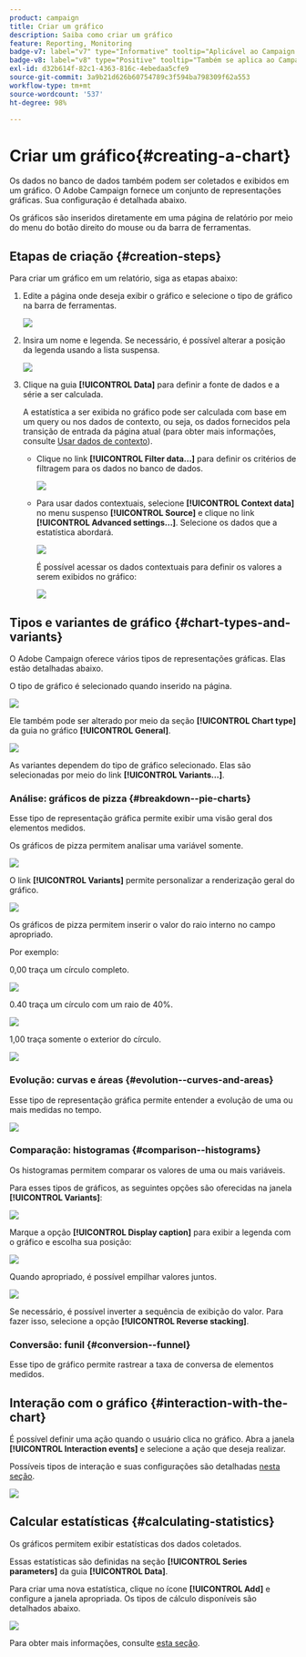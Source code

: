 ```yaml
---
product: campaign
title: Criar um gráfico
description: Saiba como criar um gráfico
feature: Reporting, Monitoring
badge-v7: label="v7" type="Informative" tooltip="Aplicável ao Campaign Classic v7"
badge-v8: label="v8" type="Positive" tooltip="Também se aplica ao Campaign v8"
exl-id: d32b614f-82c1-4363-816c-4ebedaa5cfe9
source-git-commit: 3a9b21d626b60754789c3f594ba798309f62a553
workflow-type: tm+mt
source-wordcount: '537'
ht-degree: 98%

---
```


# Criar um gráfico{#creating-a-chart}



Os dados no banco de dados também podem ser coletados e exibidos em um gráfico. O Adobe Campaign fornece um conjunto de representações gráficas. Sua configuração é detalhada abaixo.

Os gráficos são inseridos diretamente em uma página de relatório por meio do menu do botão direito do mouse ou da barra de ferramentas.

## Etapas de criação {#creation-steps}

Para criar um gráfico em um relatório, siga as etapas abaixo:

1. Edite a página onde deseja exibir o gráfico e selecione o tipo de gráfico na barra de ferramentas.

   ![](assets/s_advuser_report_page_activity_04.png)

1. Insira um nome e legenda. Se necessário, é possível alterar a posição da legenda usando a lista suspensa.

   ![](assets/s_ncs_advuser_report_wizard_018.png)

1. Clique na guia **[!UICONTROL Data]** para definir a fonte de dados e a série a ser calculada.

   A estatística a ser exibida no gráfico pode ser calculada com base em um query ou nos dados de contexto, ou seja, os dados fornecidos pela transição de entrada da página atual (para obter mais informações, consulte [Usar dados de contexto](../../reporting/using/using-the-context.md#using-context-data)).

   * Clique no link **[!UICONTROL Filter data...]** para definir os critérios de filtragem para os dados no banco de dados.

     ![](assets/reporting_graph_add_filter.png)

   * Para usar dados contextuais, selecione **[!UICONTROL Context data]** no menu suspenso **[!UICONTROL Source]** e clique no link **[!UICONTROL Advanced settings...]**. Selecione os dados que a estatística abordará.

     ![](assets/reporting_graph_from_context.png)

     É possível acessar os dados contextuais para definir os valores a serem exibidos no gráfico:

     ![](assets/reporting_graph_select-from_context.png)

## Tipos e variantes de gráfico {#chart-types-and-variants}

O Adobe Campaign oferece vários tipos de representações gráficas. Elas estão detalhadas abaixo.

O tipo de gráfico é selecionado quando inserido na página.

![](assets/s_advuser_report_page_activity_04.png)

Ele também pode ser alterado por meio da seção **[!UICONTROL Chart type]** da guia no gráfico **[!UICONTROL General]**.

![](assets/reporting_change_graph_type.png)

As variantes dependem do tipo de gráfico selecionado. Elas são selecionadas por meio do link **[!UICONTROL Variants...]**.

### Análise: gráficos de pizza {#breakdown--pie-charts}

Esse tipo de representação gráfica permite exibir uma visão geral dos elementos medidos.

Os gráficos de pizza permitem analisar uma variável somente.

![](assets/reporting_graph_type_sector_1.png)

O link **[!UICONTROL Variants]** permite personalizar a renderização geral do gráfico.

![](assets/reporting_graph_type_sector_2.png)

Os gráficos de pizza permitem inserir o valor do raio interno no campo apropriado.

Por exemplo:

0,00 traça um círculo completo.

![](assets/s_ncs_advuser_report_sector_exple1.png)

0.40 traça um círculo com um raio de 40%.

![](assets/s_ncs_advuser_report_sector_exple2.png)

1,00 traça somente o exterior do círculo.

![](assets/s_ncs_advuser_report_sector_exple3.png)

### Evolução: curvas e áreas {#evolution--curves-and-areas}

Esse tipo de representação gráfica permite entender a evolução de uma ou mais medidas no tempo.

![](assets/reporting_graph_type_curve.png)

### Comparação: histogramas {#comparison--histograms}

Os histogramas permitem comparar os valores de uma ou mais variáveis.

Para esses tipos de gráficos, as seguintes opções são oferecidas na janela **[!UICONTROL Variants]**:

![](assets/reporting_select_graph_var.png)

Marque a opção **[!UICONTROL Display caption]** para exibir a legenda com o gráfico e escolha sua posição:

![](assets/reporting_select_graph_legend.png)

Quando apropriado, é possível empilhar valores juntos.

![](assets/reporting_graph_type_histo.png)

Se necessário, é possível inverter a sequência de exibição do valor. Para fazer isso, selecione a opção **[!UICONTROL Reverse stacking]**.

### Conversão: funil {#conversion--funnel}

Esse tipo de gráfico permite rastrear a taxa de conversa de elementos medidos.

## Interação com o gráfico {#interaction-with-the-chart}

É possível definir uma ação quando o usuário clica no gráfico. Abra a janela **[!UICONTROL Interaction events]** e selecione a ação que deseja realizar.

Possíveis tipos de interação e suas configurações são detalhadas [nesta seção](../../web/using/static-elements-in-a-web-form.md#inserting-html-content).

![](assets/s_ncs_advuser_report_wizard_017.png)

## Calcular estatísticas {#calculating-statistics}

Os gráficos permitem exibir estatísticas dos dados coletados.

Essas estatísticas são definidas na seção **[!UICONTROL Series parameters]** da guia **[!UICONTROL Data]**.

Para criar uma nova estatística, clique no ícone **[!UICONTROL Add]** e configure a janela apropriada. Os tipos de cálculo disponíveis são detalhados abaixo.

![](assets/reporting_add_statistics.png)

Para obter mais informações, consulte [esta seção](../../reporting/using/using-the-descriptive-analysis-wizard.md#statistics-calculation).
